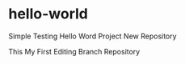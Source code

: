 # hello-world
Simple Testing Hello Word Project New Repository

This My First Editing Branch Repository
